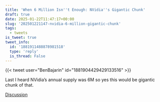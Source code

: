 ```yaml
---
title: 'When 6 Million Isn''t Enough: NVidia''s Gigantic Chunk'
draft: true
date: 2025-01-22T11:47:17+00:00
slug: '202501221147-nvidia-6-million-gigantic-chunk'
tags:
  - tweets
is_tweet: true
tweet_info:
  id: '1881911488878981518'
  type: 'reply'
  is_thread: False
---
```




{{< tweet user="BenBajarin" id="1881904429429133516" >}}

Last I heard NVidia’s annual supply was 6M so yes this would be gigantic chunk of that.

[Discussion](https://x.com/sytelus/status/1881911488878981518)

